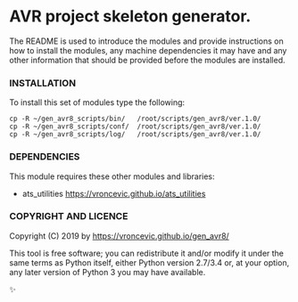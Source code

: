 # AVR project skeleton generator.

The README is used to introduce the modules and provide instructions on
how to install the modules, any machine dependencies it may have and any
other information that should be provided before the modules are installed.

### INSTALLATION

To install this set of modules type the following:

```
cp -R ~/gen_avr8_scripts/bin/   /root/scripts/gen_avr8/ver.1.0/
cp -R ~/gen_avr8_scripts/conf/  /root/scripts/gen_avr8/ver.1.0/
cp -R ~/gen_avr8_scripts/log/   /root/scripts/gen_avr8/ver.1.0/
```

### DEPENDENCIES

This module requires these other modules and libraries:

* ats_utilities https://vroncevic.github.io/ats_utilities

### COPYRIGHT AND LICENCE

Copyright (C) 2019 by https://vroncevic.github.io/gen_avr8/

This tool is free software; you can redistribute it and/or modify
it under the same terms as Python itself, either Python version 2.7/3.4 or,
at your option, any later version of Python 3 you may have available.

:sparkles:

